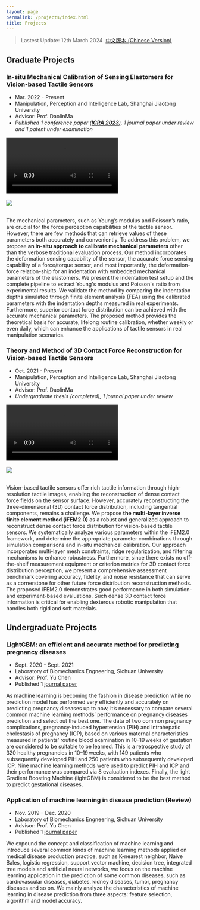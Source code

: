 ```yaml
---
layout: page
permalink: /projects/index.html
title: Projects
---
```


> Lastest Update: 12th March 2024&nbsp;  [中文版本 (Chinese Version)](https://canzhao-sunny.github.io/file/publications-zh/)

## Graduate Projects

### **In-situ Mechanical Calibration of Sensing Elastomers for Vision-based Tactile Sensors**

- Mar. 2022 - Present
- Manipulation, Perception and Intelligence Lab, Shanghai Jiaotong University
- Advisor: Prof. DaolinMa 
-  *Published 1 conference paper (**[ICRA 2023](https://ieeexplore.ieee.org/document/10161153)**), 1 journal paper under review and 1 patent under examination*

<div>
<video src="https://canzhao-sunny.github.io/images/videos/in-situ.mp4" >
</video>
</div>
<br>

<div>
<img src="https://canzhao-sunny.github.io/images/speech1.jpg">
</img>
</div>
<br>


The mechanical parameters, such as Young’s modulus and Poisson’s ratio, are crucial for the force perception capabilities of the tactile sensor. However, there are few methods that can retrieve values of these parameters both accurately and conveniently. To address this problem, we propose **an in-situ approach to calibrate mechanical parameters** other than the verbose traditional evaluation process. Our method incorporates the deformation sensing capability of the sensor, the accurate force sensing capability of a force/torque sensor, and most importantly, the deformation-force relation-ship for an indentation with embedded mechanical parameters of the elastomers. We present the indentation test setup and the complete pipeline to extract Young's modulus and Poisson's ratio from experimental results. We validate the method by comparing the indentation depths simulated through finite element analysis (FEA) using the calibrated parameters with the indentation depths measured in real experiments. Furthermore, superior contact force distribution can be achieved with the accurate mechanical parameters. The proposed method provides the theoretical basis for accurate, lifelong routine calibration, whether weekly or even daily, which can enhance the applications of tactile sensors in real manipulation scenarios.



### **Theory and Method of 3D Contact Force Reconstruction for Vision-based Tactile Sensors**

- Oct. 2021 - Present
- Manipulation, Perception and Intelligence Lab, Shanghai Jiaotong University
- Advisor: Prof. DaolinMa 
- *Undergraduate thesis (completed), 1 journal paper under review* 

<div>
<video src="https://canzhao-sunny.github.io/videos/ifem2.mp4" >
</video>
</div>
<br>

<div>
<img src="https://canzhao-sunny.github.io/images/videos/speech2.jpg">
  </img>
</div>

<br>

Vision-based tactile sensors offer rich tactile information through high-resolution tactile images, enabling the reconstruction of dense contact force fields on the sensor surface. However, accurately reconstructing the three-dimensional (3D) contact force distribution, including tangential components, remains a challenge. We propose **the multi-layer inverse finite element method (iFEM2.0)** as a robust and generalized approach to reconstruct dense contact force distribution for vision-based tactile sensors. We systematically analyze various parameters within the iFEM2.0 framework, and determine the appropriate parameter combinations through simulation comparisons and in-situ mechanical calibration. Our approach incorporates multi-layer mesh constraints, ridge regularization, and filtering mechanisms to enhance robustness. Furthermore, since there exists no off-the-shelf measurement equipment or criterion metrics for 3D contact force distribution perception, we present a comprehensive assessment benchmark covering accuracy, fidelity, and noise resistance that can serve as a cornerstone for other future force distribution reconstruction methods. The proposed iFEM2.0 demonstrates good performance in both simulation- and experiment-based evaluations. Such dense 3D contact force information is critical for enabling dexterous robotic manipulation that handles both rigid and soft materials.





## Undergraduate Projects

### **LightGBM: an efficient and accurate method for predicting pregnancy diseases**

- Sept. 2020 - Sept. 2021
- Laboratory of Biomechanics Engneering, Sichuan University
- Advisor: Prof. Yu Chen
- Published 1 [journal paper](https://www.tandfonline.com/doi/abs/10.1080/01443615.2021.1945006)

As machine learning is becoming the fashion in disease prediction while no prediction model has performed very efficiently and accurately on predicting pregnancy diseases up to now, it’s necessary to compare several common machine learning methods’ performance on pregnancy diseases prediction and select out the best one. The data of two common pregnancy complications, pregnancy-induced hypertension (PIH) and Intrahepatic cholestasis of pregnancy (ICP), based on various maternal characteristics measured in patients’ routine blood examination in 10–19 weeks of gestation are considered to be suitable to be learned. This is a retrospective study of 320 healthy pregnancies in 10–19 weeks, with 149 patients who subsequently developed PIH and 250 patients who subsequently developed ICP. Nine machine learning methods were used to predict PIH and ICP and their performance was compared via 8 evaluation indexes. Finally, the light Gradient Boosting Machine (lightGBM) is considered to be the best method to predict gestational diseases.



### **Application of machine learning in disease prediction (Review)**

- Nov. 2019 – Dec. 2020
- Laboratory of Biomechanics Engneering, Sichuan University
- Advisor: Prof. Yu Chen
- Published 1 [journal paper](https://swyxgcyj.com/oa/DArticle.aspx?type=view&id=20210217)

We expound the concept and classification of machine learning and introduce several common kinds of machine learning methods applied on medical disease production practice, such as K-nearest neighbor, Naive Bales, logistic regression, support vector machine, decision tree, integrated tree models and artificial neural networks, we focus on the machine learning application in the prediction of some common diseases, such as cardiovascular diseases, diabetes, kidney diseases, tumor, pregnancy diseases and so on. We mainly analyze the characteristics of machine learning in disease prediction from three aspects: feature selection, algorithm and model accuracy.



